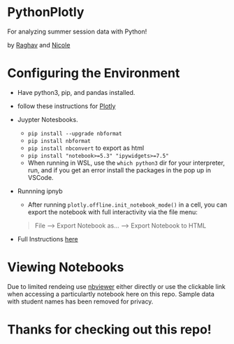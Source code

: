 # PythonPlotly

For analyzing summer session data with Python!

by [Raghav](https://github.com/guptaraghav29) and [Nicole](https://github.com/lpurgitoryl)

# Configuring the Environment

- Have python3, pip, and pandas installed.
- follow these instructions for [Plotly](https://plotly.com/python/getting-started/#start-plotting-online)
- Juypter Notesbooks.
    - ```pip install --upgrade nbformat```
    - ```pip install nbformat```
    - ```pip install nbconvert``` to export as html
    - ```pip install "notebook>=5.3" "ipywidgets>=7.5"```
    - When running in WSL, use the  ```which python3``` dir for your interpreter, run, and if you get an error install the packages in the pop up in VSCode.

- Runnning ipnyb
    - After running ```plotly.offline.init_notebook_mode()``` in a cell, you can export the notebook with full interactivity via the file menu: 
    >File --> Export Notebook as... --> Export Notebook to HTML
- Full Instructions [here](https://github.com/plotly/plotly.py)
# Viewing Notebooks
Due to limited rendeing use [nbviewer](https://nbviewer.jupyter.org/) either directly or use the clickable link when accessing a particulartly notebook here on this repo.
Sample data with student names has been removed for privacy.

# Thanks for checking out this repo!

